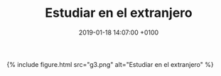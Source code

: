 ﻿---
layout: post
title: "Estudiar en el extranjero"
date: 2019-01-18 14:07:00 +0100
categories: a
---

{% include figure.html src="g3.png" alt="Estudiar en el extranjero" %}
